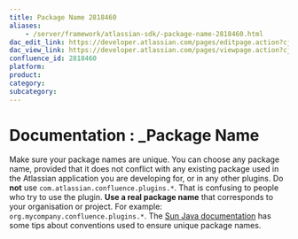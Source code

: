 ```yaml
---
title: Package Name 2818460
aliases:
    - /server/framework/atlassian-sdk/-package-name-2818460.html
dac_edit_link: https://developer.atlassian.com/pages/editpage.action?cjm=wozere&pageId=2818460
dac_view_link: https://developer.atlassian.com/pages/viewpage.action?cjm=wozere&pageId=2818460
confluence_id: 2818460
platform:
product:
category:
subcategory:
---
```

# Documentation : \_Package Name

Make sure your package names are unique. You can choose any package name, provided that it does not conflict with any existing package used in the Atlassian application you are developing for, or in any other plugins. Do **not** use `com.atlassian.confluence.plugins.*`. That is confusing to people who try to use the plugin. **Use a real package name** that corresponds to your organisation or project. For example: `org.mycompany.confluence.plugins.*`. The <a href="http://java.sun.com/docs/books/jls/second_edition/html/packages.doc.html#40169" class="external-link">Sun Java documentation</a> has some tips about conventions used to ensure unique package names.
















































































































































































































































































































